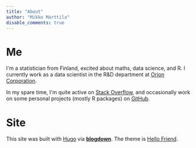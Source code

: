 ```yaml
---
title: "About"
author: "Mikko Marttila"
disable_comments: true
---
```


# Me

I'm a statistician from Finland, excited about maths, data science, and R. I currently work as a data scientist in the R&D department at [Orion Corporation](https://www.orion.fi/en).

In my spare time, I'm quite active on [Stack Overflow](https://stackoverflow.com/users/4550695/mikko-marttila), and occasionally work on some personal projects (mostly R packages) on [GitHub](https://github.com/mikmart).

# Site

This site was built with [Hugo](https://gohugo.io/) via [**blogdown**](https://github.com/rstudio/blogdown). The theme is [Hello Friend](https://github.com/panr/hugo-theme-hello-friend).
